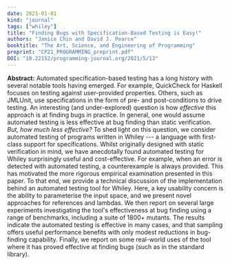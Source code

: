 ```yaml
---
date: 2021-01-01
kind: "journal"
tags: ["whiley"]
title: "Finding Bugs with Specification-Based Testing is Easy!"
authors: "Janice Chin and David J. Pearce"
booktitle: "The Art, Science, and Engineering of Programming"
preprint: "CP21_PROGRAMMING_preprint.pdf"
DOI: "10.22152/programming-journal.org/2021/5/13"
---
```


**Abstract:**   Automated specification-based testing has a long history with several notable tools having emerged.  For example, QuickCheck for Haskell focuses on testing against user-provided properties. Others, such as JMLUnit, use specifications in the form of pre- and post-conditions to drive testing.  An interesting (and under-explored) question is how *effective* this approach is at finding bugs in practice.  In general, one would assume automated testing is less effective at bug finding than static verification. *But, how much less effective?*  To shed light on this question, we consider automated testing of programs written in Whiley --- a language with first-class support for specifications.  Whilst originally designed with static verification in mind, we have anecdotally found automated testing for Whiley surprisingly useful and cost-effective.  For example, when an error is detected with automated testing, a counterexample is always provided.  This has motivated the more rigorous empirical examination presented in this paper.  To that end, we provide a technical discussion of the implementation behind an automated testing tool for Whiley.  Here, a key usability concern is the ability to parameterise the input space, and we present novel approaches for references and lambdas. We then report on several large experiments investigating the tool's effectiveness at bug finding using a range of benchmarks, including a suite of 1800+ mutants.  The results indicate the automated testing is effective in many cases, and that sampling offers useful performance benefits with only modest reductions in bug-finding capability.  Finally, we report on some real-world uses of the tool where it has proved effective at finding bugs (such as in the standard library).

